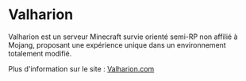 # Valharion

Valharion est un serveur Minecraft survie orienté semi-RP non affilié à Mojang, proposant une expérience unique dans un environnement totalement modifié.

Plus d'information sur le site : [Valharion.com](https://valharion.com)
